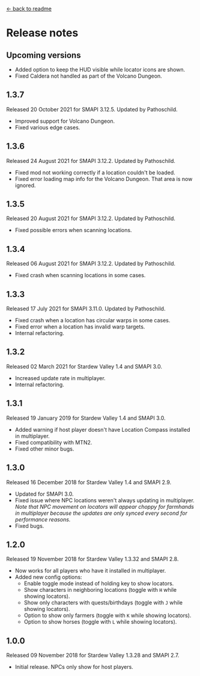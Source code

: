 ﻿﻿﻿[← back to readme](README.md)

# Release notes
## Upcoming versions
* Added option to keep the HUD visible while locator icons are shown.
* Fixed Caldera not handled as part of the Volcano Dungeon.

## 1.3.7
Released 20 October 2021 for SMAPI 3.12.5. Updated by Pathoschild.

* Improved support for Volcano Dungeon.
* Fixed various edge cases.

## 1.3.6
Released 24 August 2021 for SMAPI 3.12.2. Updated by Pathoschild.

* Fixed mod not working correctly if a location couldn't be loaded.
* Fixed error loading map info for the Volcano Dungeon. That area is now ignored.

## 1.3.5
Released 20 August 2021 for SMAPI 3.12.2. Updated by Pathoschild.

* Fixed possible errors when scanning locations.

## 1.3.4
Released 06 August 2021 for SMAPI 3.12.2. Updated by Pathoschild.

* Fixed crash when scanning locations in some cases.

## 1.3.3
Released 17 July 2021 for SMAPI 3.11.0. Updated by Pathoschild.

* Fixed crash when a location has circular warps in some cases.
* Fixed error when a location has invalid warp targets.
* Internal refactoring.

## 1.3.2
Released 02 March 2021 for Stardew Valley 1.4 and SMAPI 3.0.

* Increased update rate in multiplayer.
* Internal refactoring.

## 1.3.1
Released 19 January 2019 for Stardew Valley 1.4 and SMAPI 3.0.

* Added warning if host player doesn't have Location Compass installed in multiplayer.
* Fixed compatibility with MTN2.
* Fixed other minor bugs.

## 1.3.0
Released 16 December 2018 for Stardew Valley 1.4 and SMAPI 2.9.

* Updated for SMAPI 3.0.
* Fixed issue where NPC locations weren't always updating in multiplayer.  
  _Note that NPC movement on locators will appear choppy for farmhands in multiplayer because the updates are only synced every second for performance reasons._
* Fixed bugs.

## 1.2.0
Released 19 November 2018 for Stardew Valley 1.3.32 and SMAPI 2.8.

* Now works for all players who have it installed in multiplayer.
* Added new config options:
  * Enable toggle mode instead of holding key to show locators.
  * Show characters in neighboring locations (toggle with `H` while showing locators).
  * Show only characters with quests/birthdays (toggle with `J` while showing locators).
  * Option to show only farmers (toggle with `K` while showing locators).
  * Option to show horses (toggle with `L` while showing locators).

## 1.0.0
Released 09 November 2018 for Stardew Valley 1.3.28 and SMAPI 2.7.

* Initial release. NPCs only show for host players.

